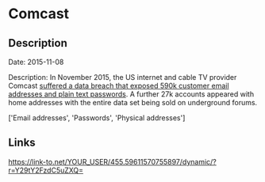 # Comcast

## Description

Date: 2015-11-08

Description:
In November 2015, the US internet and cable TV provider Comcast <a href="http://www.ibtimes.co.uk/comcast-data-breach-590000-customer-passwords-go-sale-dark-web-1528026" target="_blank" rel="noopener">suffered a data breach that exposed 590k customer email addresses and plain text passwords</a>. A further 27k accounts appeared with home addresses with the entire data set being sold on underground forums.


['Email addresses', 'Passwords', 'Physical addresses']

## Links

https://link-to.net/YOUR_USER/455.59611570755897/dynamic/?r=Y29tY2FzdC5uZXQ=